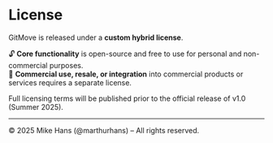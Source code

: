 # License

GitMove is released under a **custom hybrid license**.

🔓 **Core functionality** is open-source and free to use for personal and non-commercial purposes.  
💼 **Commercial use, resale, or integration** into commercial products or services requires a separate license.

Full licensing terms will be published prior to the official release of v1.0 (Summer 2025).

---

© 2025 Mike Hans (@marthurhans) – All rights reserved.

